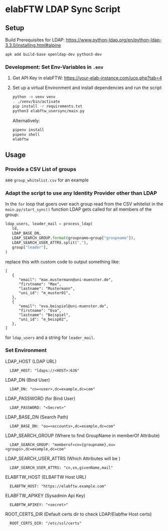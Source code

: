 # elabFTW LDAP Sync Script

## Setup

Build Prerequisites for LDAP: https://www.python-ldap.org/en/python-ldap-3.3.0/installing.html#alpine

```
apk add build-base openldap-dev python3-dev
```

### Development: Set Env-Variables in `.env`

1. Get API Key in elabFTW: https://your-elab-instance.com/ucp.php?tab=4
2. Set up a virtual Environment and install dependencies and run the script
    ```bash
    python -m venv venv
    . ./venv/bin/activate
    pip install -r requirements.txt
    python3 elabftw_usersync/main.py
    ```

    Alternatively:

    ```bash
    pipenv install
    pipenv shell
    elabftw
    ```
   
## Usage

### Provide a CSV List of groups

see `group_whitelist.csv` for an example

### Adapt the script to use any Identity Provider other than LDAP

In the `for` loop that goers over each group read from the CSV whitelist in the `main.py/start_sync()` function LDAP gets called for all members of the group:

```python
ldap_users, leader_mail = process_ldap(
   ld,
   LDAP_BASE_DN,
   LDAP_SEARCH_GROUP.format(groupname=group["groupname"]),
   LDAP_SEARCH_USER_ATTRS.split(","),
   group["leader"],
)
```

replace this with custom code to output something like:

```
[
   {
      "email": "max.mustermann@uni-muenster.de",
      "firstname": "Max",
      "lastname": "Mustermann",
      "uni_id": "m_muster01",
   },
   {
      "email": "eva.beispiel@uni-muenster.de",
      "firstname": "Eva",
      "lastname": "Beispiel",
      "uni_id": "e_beisp02",
   },
]
```

for `ldap_users` and a string for `leader_mail`.

### Set Environment

   LDAP_HOST (LDAP URL)   
   
      LDAP_HOST: "ldaps://<HOST>:636" 

   LDAP_DN (Bind User)

      LDAP_DN: "cn=<user>,dc=example,dc=com"

   LDAP_PASSWORD (for Bind User)

      LDAP_PASSWORD: "<Secret>"

   LDAP_BASE_DN (Search Path)

      LDAP_BASE_DN: "ou=<accounts>,dc=example,dc=com"

   LDAP_SEARCH_GROUP (Where to find GroupName in memberOf Attribute)
    
      LDAP_SEARCH_GROUP: "memberof=cn={groupname},ou=<groups>,dc=example,dc=com"

   LDAP_SEARCH_USER_ATTRS (Which Attributes will be )

      LDAP_SEARCH_USER_ATTRS: "cn,sn,givenName,mail"

   ELABFTW_HOST (ELBAFTW Host URL)
        
      ELABFTW_HOST: "https://elabftw.example.com"
   
   ELABFTW_APIKEY (Sysadmin Api Key)

      ELABFTW_APIKEY: "<secret>"

   ROOT_CERTS_DIR (Default certs dir to check LDAP/Elabftw Host certs)

      ROOT_CERTS_DIR: "/etc/ssl/certs"